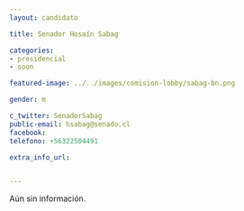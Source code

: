 ```yaml
---
layout: candidato

title: Senador Hosaín Sabag

categories: 
- presidencial
- soon

featured-image: ../../images/comision-lobby/sabag-bn.png

gender: m

c_twitter: SenadorSabag
public-email: hsabag@senado.cl
facebook: 
telefono: +56322504491

extra_info_url: 


---
```


Aún sin información.

